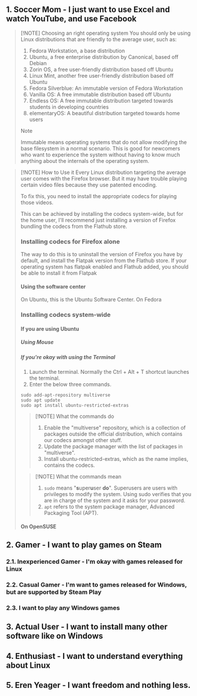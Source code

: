 ## 1. Soccer Mom - I just want to use Excel and watch YouTube, and use Facebook

> [!NOTE] Choosing an right operating system
> You should only be using Linux distributions that are friendly to the average user, such as:
> 
> 1. Fedora Workstation, a base distribution 
> 2. Ubuntu, a free enterprise distribution by Canonical, based off Debian
> 3. Zorin OS, a free user-friendly distribution based off Ubuntu
> 4. Linux Mint, another free user-friendly distribution based off Ubuntu
> 5. Fedora Silverblue: An immutable version of Fedora Workstation
> 6. Vanilla OS: A free immutable distribution based off Ubuntu
> 7. Endless OS: A free immutable distribution targeted towards students in developing countries
> 8. elementaryOS: A beautiful distribution targeted towards home users
> 
> > [!NOTE]
> > Immutable means operating systems that do not allow modifying the base filesystem in a normal scenario. This is good for newcomers who want to experience the system without having to know much anything about the internals of the operating system.
> 

> [!NOTE] How to Use it
> Every Linux distribution targeting the average user comes with the Firefox browser. But it may have trouble playing certain video files because they use patented encoding.
> 
> To fix this, you need to install the appropriate codecs for playing those videos.
> 
> This can be achieved by installing the codecs system-wide, but for the home user, I'll recommend just installing a version of Firefox bundling the codecs from the Flathub store.
> 
> ### Installing codecs for Firefox alone
> The way to do this is to uninstall the version of Firefox you have by default, and install the Flatpak version from the Flathub store. If your operating system has flatpak enabled and Flathub added, you should be able to install it from Flatpak
> 
> #### Using the software center
> On Ubuntu, this is the Ubuntu Software Center. On Fedora
> 
> 
> 
> ### Installing codecs system-wide
> #### If you are using Ubuntu
> ##### Using Mouse
> 
> ##### If you're okay with using the Terminal
> 1. Launch the terminal. Normally the Ctrl + Alt + T shortcut launches the terminal.
> 2. Enter the below three commands.
> ```
> sudo add-apt-repository multiverse
> sudo apt update
> sudo apt install ubuntu-restricted-extras
> ```
> 
> > [!NOTE] What the commands do
> > 1) Enable the "multiverse" repository, which is a collection of packages outside the official distribution, which contains our codecs amongst other stuff.
> > 2) Update the package manager with the list of packages in "multiverse".
> > 3) Install ubuntu-restricted-extras, which as the name implies, contains the codecs.
> 
> > [!NOTE] What the commands mean
> > 1. `sudo` means "**s**uper**u**ser **do**". Superusers are users with privileges to modify the system. Using sudo verifies that you are in charge of the system and it asks for your password. 
> > 2. `apt` refers to the system package manager, Advanced Packaging Tool (APT).
> 
> #### On OpenSUSE


## 2. Gamer - I want to play games on Steam

### 2.1. Inexperienced Gamer - I'm okay with games released for Linux

### 2.2. Casual Gamer - I'm want to games released for Windows, but are supported by Steam Play

### 2.3. I want to play any Windows games

## 3. Actual User - I want to install many other software like on Windows

## 4. Enthusiast - I want to understand everything about Linux

## 5. Eren Yeager - I want freedom and nothing less.